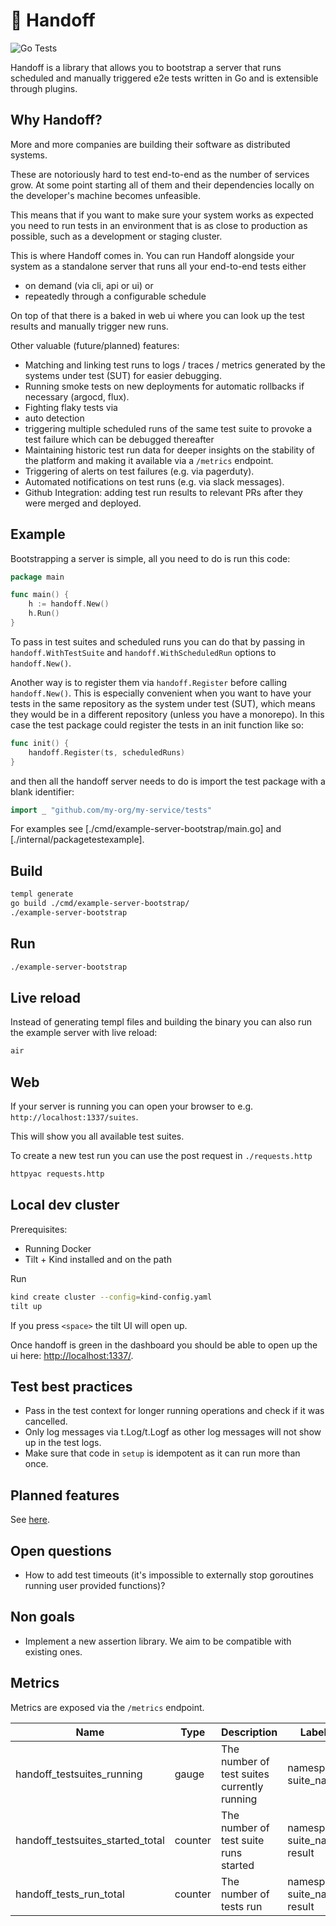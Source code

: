 # 🤝 Handoff

![Go Tests](https://github.com/raphi011/handoff/actions/workflows/go-tests.yml/badge.svg)

Handoff is a library that allows you to bootstrap a server that runs scheduled and manually triggered e2e tests written in Go and is extensible through plugins.

## Why Handoff?

More and more companies are building their software as distributed systems.

These are notoriously hard to test end-to-end as the number of services grow. At some point starting all of them and their dependencies locally on the developer's machine becomes unfeasible.

This means that if you want to make sure your system works as expected you need to run tests in an environment that is as close to production as possible, such as a development or staging cluster.

This is where Handoff comes in. You can run Handoff alongside your system as a standalone server that runs all your end-to-end tests either

* on demand (via cli, api or ui) or
* repeatedly through a configurable schedule

On top of that there is a baked in web ui where you can look up the test results and manually trigger new runs.

Other valuable (future/planned) features:

* Matching and linking test runs to logs / traces / metrics generated by the
systems under test (SUT) for easier debugging.
* Running smoke tests on new deployments for automatic rollbacks if necessary (argocd, flux).
* Fighting flaky tests via
 * auto detection
 * triggering multiple scheduled runs of the same test suite to provoke a test failure which can be debugged thereafter
* Maintaining historic test run data for deeper insights on the
stability of the platform and making it available via a `/metrics` endpoint.
* Triggering of alerts on test failures (e.g. via pagerduty).
* Automated notifications on test runs (e.g. via slack messages).
* Github Integration: adding test run results to relevant PRs after they were merged and deployed.

## Example

Bootstrapping a server is simple, all you need to do is run this code:

```go
package main

func main() {
	h := handoff.New()
	h.Run()
}
```

To pass in test suites and scheduled runs you can do that by passing in `handoff.WithTestSuite` and `handoff.WithScheduledRun` options to `handoff.New()`.

Another way is to register them via `handoff.Register` before calling `handoff.New()`. This is especially convenient when you want to have your tests in the same repository as the system under test (SUT), which means they would be in a different repository (unless you have a monorepo). In this case the test package could register the tests in an init function like so:

```go
func init() {
	handoff.Register(ts, scheduledRuns)
}
```

and then all the handoff server needs to do is import the test package with a blank identifier:

```go
import _ "github.com/my-org/my-service/tests"
```

For examples see [./cmd/example-server-bootstrap/main.go] and [./internal/packagetestexample].

## Build

```sh
templ generate
go build ./cmd/example-server-bootstrap/
./example-server-bootstrap
```

## Run

```sh
./example-server-bootstrap
```

## Live reload

Instead of generating templ files and building the binary you can also run the example server with live reload:

```sh
air
```

## Web

If your server is running you can open your browser to e.g. `http://localhost:1337/suites`.

This will show you all available test suites.

To create a new test run you can use the post request in `./requests.http`

```sh
httpyac requests.http
```

## Local dev cluster

Prerequisites:

* Running Docker
* Tilt + Kind installed and on the path

Run

```sh
kind create cluster --config=kind-config.yaml
tilt up
```

If you press `<space>` the tilt UI will open up.

Once handoff is green in the dashboard you should be able to open up the ui here: <http://localhost:1337/>.

## Test best practices

* Pass in the test context for longer running operations and check if it was cancelled.
* Only log messages via t.Log/t.Logf as other log messages will not show up in the test logs.
* Make sure that code in `setup` is idempotent as it can run more than once.

## Planned features

See [here](./docs/FEATURES.md).

## Open questions

* How to add test timeouts (it's impossible to externally stop goroutines running user provided functions)?

## Non goals

* Implement a new assertion library. We aim to be compatible with existing ones.

## Metrics

Metrics are exposed via the `/metrics` endpoint.

| Name                             | Type    | Description                                 | Labels                        |
| -------------------------------- | ------- | ------------------------------------------- | ----------------------------- |
| handoff_testsuites_running       | gauge   | The number of test suites currently running | namespace, suite_name         |
| handoff_testsuites_started_total | counter | The number of test suite runs started       | namespace, suite_name, result |
| handoff_tests_run_total          | counter | The number of tests run                     | namespace, suite_name, result |
